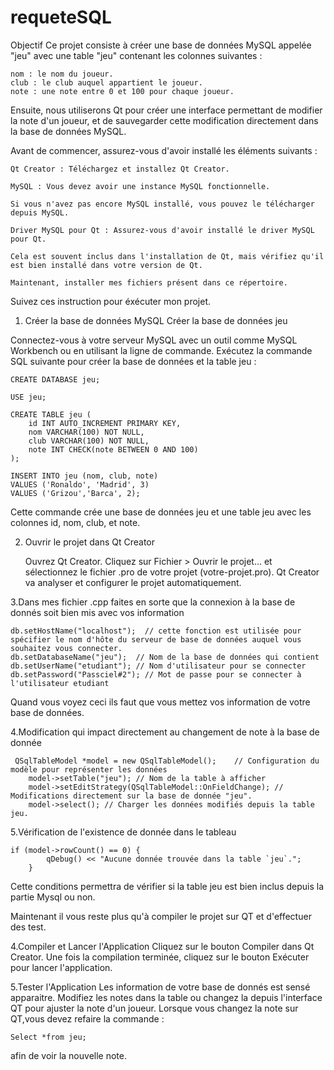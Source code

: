 # requeteSQL

Objectif
Ce projet consiste à créer une base de données MySQL appelée "jeu" avec une table "jeu" contenant les colonnes suivantes :

    nom : le nom du joueur.
    club : le club auquel appartient le joueur.
    note : une note entre 0 et 100 pour chaque joueur.

Ensuite, nous utiliserons Qt pour créer une interface permettant de modifier la note d'un joueur, et de sauvegarder cette modification directement dans la base de données MySQL.

Avant de commencer, assurez-vous d'avoir installé les éléments suivants :
```
Qt Creator : Téléchargez et installez Qt Creator.

MySQL : Vous devez avoir une instance MySQL fonctionnelle. 

Si vous n'avez pas encore MySQL installé, vous pouvez le télécharger depuis MySQL.

Driver MySQL pour Qt : Assurez-vous d'avoir installé le driver MySQL pour Qt. 

Cela est souvent inclus dans l'installation de Qt, mais vérifiez qu'il est bien installé dans votre version de Qt.
 
Maintenant, installer mes fichiers présent dans ce répertoire.
```
Suivez ces instruction pour éxécuter mon projet.

1. Créer la base de données MySQL
Créer la base de données jeu

Connectez-vous à votre serveur MySQL avec un outil comme MySQL Workbench ou en utilisant la ligne de commande.
Exécutez la commande SQL suivante pour créer la base de données et la table jeu :
   
    CREATE DATABASE jeu;

    USE jeu;

    CREATE TABLE jeu (
        id INT AUTO_INCREMENT PRIMARY KEY,
        nom VARCHAR(100) NOT NULL,
        club VARCHAR(100) NOT NULL,
        note INT CHECK(note BETWEEN 0 AND 100)
    );

    INSERT INTO jeu (nom, club, note)
    VALUES ('Ronaldo', 'Madrid', 3)
    VALUES ('Grizou','Barca', 2);

Cette commande crée une base de données jeu et une table jeu avec les colonnes id, nom, club, et note.


2. Ouvrir le projet dans Qt Creator

    Ouvrez Qt Creator.
    Cliquez sur Fichier > Ouvrir le projet... et sélectionnez le fichier .pro de votre projet (votre-projet.pro).
    Qt Creator va analyser et configurer le projet automatiquement.

3.Dans mes fichier .cpp faites en sorte que la connexion à la base de donnés soit bien mis avec vos information 

    db.setHostName("localhost");  // cette fonction est utilisée pour spécifier le nom d'hôte du serveur de base de données auquel vous souhaitez vous connecter.
    db.setDatabaseName("jeu");  // Nom de la base de données qui contient
    db.setUserName("etudiant"); // Nom d'utilisateur pour se connecter
    db.setPassword("Passciel#2"); // Mot de passe pour se connecter à l'utilisateur etudiant
    
Quand vous voyez ceci ils faut que vous mettez vos information de votre base de données.

4.Modification qui impact directement au changement de note à la base de donnée
```
 QSqlTableModel *model = new QSqlTableModel();    // Configuration du modèle pour représenter les données
    model->setTable("jeu"); // Nom de la table à afficher
    model->setEditStrategy(QSqlTableModel::OnFieldChange); // Modifications directement sur la base de donnée "jeu".
    model->select(); // Charger les données modifiés depuis la table jeu.
```
5.Vérification de l'existence de donnée dans le tableau 
```
if (model->rowCount() == 0) {
        qDebug() << "Aucune donnée trouvée dans la table `jeu`.";
    }
```
Cette conditions permettra de vérifier si la table jeu est bien inclus depuis la partie Mysql ou non.

Maintenant il vous reste plus qu'à compiler le projet sur QT et d'effectuer des test.

4.Compiler et Lancer l'Application
    Cliquez sur le bouton Compiler dans Qt Creator.
    Une fois la compilation terminée, cliquez sur le bouton Exécuter pour lancer l'application.

5.Tester l'Application
Les information de votre base de donnés est sensé apparaitre.
Modifiez les notes dans la table ou changez la depuis l'interface QT pour ajuster la note d'un joueur.
Lorsque vous changez la note sur QT,vous devez refaire la commande :

    Select *from jeu;
    
afin de voir la nouvelle note.

